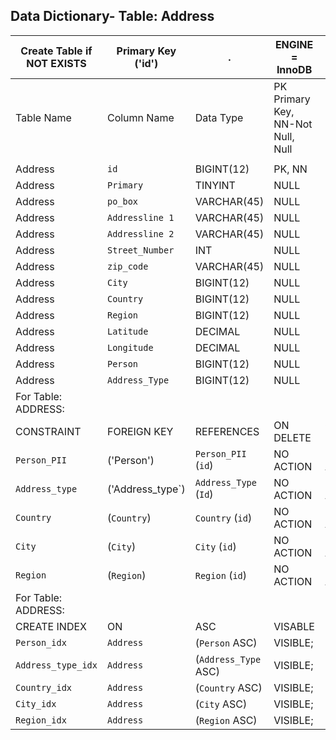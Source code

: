 

## Data Dictionary- Table: Address
		

| Create Table if NOT EXISTS| Primary Key ('id')|.|ENGINE = InnoDB|.|
|---|---|---|---|---|
|Table Name | Column Name| Data Type|PK Primary Key, NN-Not Null, Null|.|
||
| Address|`id` |BIGINT(12)| PK, NN|.|
| Address|`Primary`| TINYINT |NULL|.|
| Address|`po_box`| VARCHAR(45)| NULL|.|
| Address|`Addressline 1` |VARCHAR(45)| NULL|.|
| Address|`Addressline 2` |VARCHAR(45)| NULL|.|
| Address|`Street_Number`| INT| NULL|.|
| Address|`zip_code`| VARCHAR(45)| NULL|.|
| Address|`City` |BIGINT(12) |NULL|.|
| Address|`Country`| BIGINT(12)| NULL|.|
| Address|`Region` |BIGINT(12)| NULL|.|
| Address|`Latitude`| DECIMAL| NULL|.|
| Address|`Longitude`| DECIMAL |NULL|.|
| Address|`Person` |BIGINT(12)| NULL|.|
| Address|`Address_Type`| BIGINT(12)| NULL|.|
|For Table: ADDRESS:|
|CONSTRAINT|FOREIGN KEY|REFERENCES |ON DELETE|ON UPDATE|
|`Person_PII`|('Person')|`Person_PII` (`id`)|NO ACTION| NO ACTION|
|`Address_type`|('Address_type`)| `Address_Type` (`Id`)|NO ACTION| NO ACTION|
|`Country`|(`Country`)|`Country` (`id`)|NO ACTION| NO ACTION|
|`City`|(`City`)|`City` (`id`)|NO ACTION| NO ACTION|
|`Region`|(`Region`)|`Region` (`id`)|NO ACTION| NO ACTION|
|For Table: ADDRESS:|
|CREATE INDEX|ON|ASC|VISABLE|.|
|`Person_idx`|`Address`|(`Person` ASC)|VISIBLE;|.|
|`Address_type_idx`|`Address`|(`Address_Type` ASC)|VISIBLE;|.|
|`Country_idx`|`Address` |(`Country` ASC)|VISIBLE;|.|
|`City_idx`|`Address`|(`City` ASC)|VISIBLE;|.|
|`Region_idx`|`Address`|(`Region` ASC)|VISIBLE;|.|
